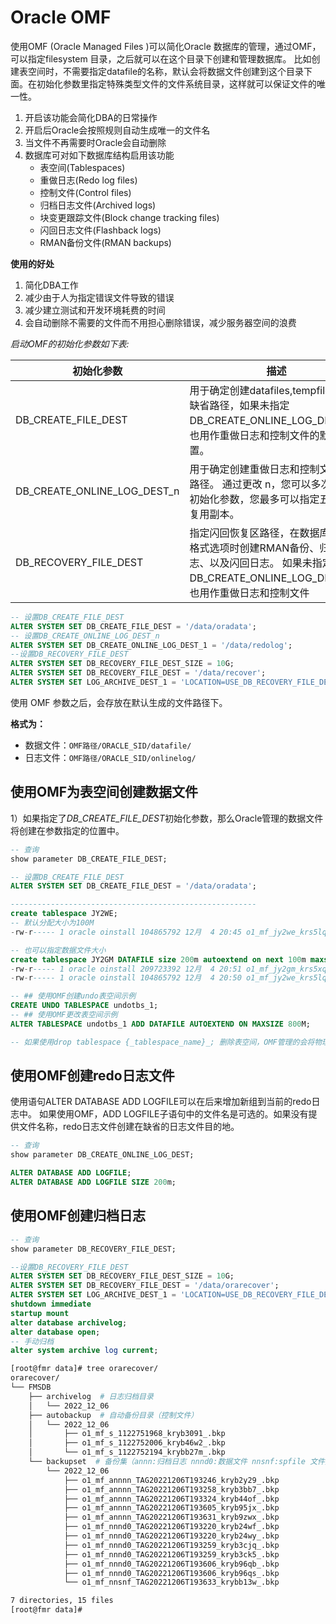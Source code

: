 # Oracle OMF

使用OMF (Oracle Managed Files )可以简化Oracle 数据库的管理，通过OMF，可以指定filesystem 目录，之后就可以在这个目录下创建和管理数据库。 比如创建表空间时，不需要指定datafile的名称，默认会将数据文件创建到这个目录下面。在初始化参数里指定特殊类型文件的文件系统目录，这样就可以保证文件的唯一性。

1. 开启该功能会简化DBA的日常操作
2. 开启后Oracle会按照规则自动生成唯一的文件名
3. 当文件不再需要时Oracle会自动删除
4. 数据库可对如下数据库结构启用该功能
   - 表空间(Tablespaces)
   - 重做日志(Redo log files)
   - 控制文件(Control files)
   - 归档日志文件(Archived logs)
   - 块变更跟踪文件(Block change tracking files)
   - 闪回日志文件(Flashback logs)
   - RMAN备份文件(RMAN backups)

**使用的好处**

1. 简化DBA工作
2. 减少由于人为指定错误文件导致的错误
3. 减少建立测试和开发环境耗费的时间
4. 会自动删除不需要的文件而不用担心删除错误，减少服务器空间的浪费

*启动OMF的初始化参数如下表:*

|初始化参数|描述|
| ---------------------------| ---------------------------------------------------------------------------------------------------------------------------------------------------|
|DB_CREATE_FILE_DEST|用于确定创建datafiles,tempfiles文件缺省路径，如果未指定 DB_CREATE_ONLINE_LOG_DEST_n，也用作重做日志和控制文件的默认位置。|
|DB_CREATE_ONLINE_LOG_DEST_n|用于确定创建重做日志和控制文件缺省路径。 通过更改 n，您可以多次使用此初始化参数，您最多可以指定五个多路复用副本。|
|DB_RECOVERY_FILE_DEST|指定闪回恢复区路径，在数据库未使用格式选项时创建RMAN备份、归档日志、以及闪回日志。 如果未指定 DB_CREATE_ONLINE_LOG_DEST_n，也用作重做日志和控制文件|

```sql
-- 设置DB_CREATE_FILE_DEST
ALTER SYSTEM SET DB_CREATE_FILE_DEST = '/data/oradata';
-- 设置DB_CREATE_ONLINE_LOG_DEST_n
ALTER SYSTEM SET DB_CREATE_ONLINE_LOG_DEST_1 = '/data/redolog';
--设置DB_RECOVERY_FILE_DEST
ALTER SYSTEM SET DB_RECOVERY_FILE_DEST_SIZE = 10G;
ALTER SYSTEM SET DB_RECOVERY_FILE_DEST = '/data/recover';
ALTER SYSTEM SET LOG_ARCHIVE_DEST_1 = 'LOCATION=USE_DB_RECOVERY_FILE_DEST';
```

使用 OMF 参数之后，会存放在默认生成的文件路径下。

**格式为：**

- 数据文件：`OMF路径/ORACLE_SID/datafile/`
- 日志文件：`OMF路径/ORACLE_SID/onlinelog/`

## 使用OMF为表空间创建数据文件

1）如果指定了*DB_CREATE_FILE_DEST*初始化参数，那么Oracle管理的数据文件将创建在参数指定的位置中。

```sql
-- 查询
show parameter DB_CREATE_FILE_DEST;

-- 设置DB_CREATE_FILE_DEST
ALTER SYSTEM SET DB_CREATE_FILE_DEST = '/data/oradata';

-------------------------------------------------------
create tablespace JY2WE;
-- 默认分配大小为100M
-rw-r----- 1 oracle oinstall 104865792 12月  4 20:45 o1_mf_jy2we_krs5lqvl_.dbf

-- 也可以指定数据文件大小
create tablespace JY2GM DATAFILE size 200m autoextend on next 100m maxsize unlimited;
-rw-r----- 1 oracle oinstall 209723392 12月  4 20:51 o1_mf_jy2gm_krs5xqc1_.dbf
-rw-r----- 1 oracle oinstall 104865792 12月  4 20:50 o1_mf_jy2we_krs5lqvl_.dbf

-- ## 使用OMF创建undo表空间示例
CREATE UNDO TABLESPACE undotbs_1;
-- ## 使用OMF更改表空间示例
ALTER TABLESPACE undotbs_1 ADD DATAFILE AUTOEXTEND ON MAXSIZE 800M;

-- 如果使用drop tablespace {_tablespace_name}_; 删除表空间，OMF管理的会将物理文件也一同删除

```

## 使用OMF创建redo日志文件

使用语句ALTER DATABASE ADD LOGFILE可以在后来增加新组到当前的redo日志中。
如果使用OMF，ADD LOGFILE子语句中的文件名是可选的。如果没有提供文件名称，redo日志文件创建在缺省的日志文件目的地。

```sql
-- 查询
show parameter DB_CREATE_ONLINE_LOG_DEST;

ALTER DATABASE ADD LOGFILE;
ALTER DATABASE ADD LOGFILE SIZE 200m;
```

## 使用OMF创建归档日志

```sql
-- 查询
show parameter DB_RECOVERY_FILE_DEST;

--设置DB_RECOVERY_FILE_DEST
ALTER SYSTEM SET DB_RECOVERY_FILE_DEST_SIZE = 10G;
ALTER SYSTEM SET DB_RECOVERY_FILE_DEST = '/data/orarecover';
ALTER SYSTEM SET LOG_ARCHIVE_DEST_1 = 'LOCATION=USE_DB_RECOVERY_FILE_DEST';
shutdown immediate
startup mount
alter database archivelog;
alter database open;
-- 手动归档
alter system archive log current;
```

```bash
[root@fmr data]# tree orarecover/
orarecover/
└── FMSDB
    ├── archivelog  # 日志归档目录
    │   └── 2022_12_06
    ├── autobackup  # 自动备份目录（控制文件）
    │   └── 2022_12_06
    │       ├── o1_mf_s_1122751968_kryb3091_.bkp
    │       ├── o1_mf_s_1122752006_kryb46w2_.bkp
    │       └── o1_mf_s_1122752194_krybb27m_.bkp
    └── backupset  # 备份集（annn:归档日志 nnnd0:数据文件 nnsnf:spfile 文件）
        └── 2022_12_06
            ├── o1_mf_annnn_TAG20221206T193246_kryb2y29_.bkp
            ├── o1_mf_annnn_TAG20221206T193258_kryb3bb7_.bkp
            ├── o1_mf_annnn_TAG20221206T193324_kryb44of_.bkp
            ├── o1_mf_annnn_TAG20221206T193605_kryb95jx_.bkp
            ├── o1_mf_annnn_TAG20221206T193631_kryb9zwx_.bkp
            ├── o1_mf_nnnd0_TAG20221206T193220_kryb24wf_.bkp
            ├── o1_mf_nnnd0_TAG20221206T193220_kryb24wy_.bkp
            ├── o1_mf_nnnd0_TAG20221206T193259_kryb3cjq_.bkp
            ├── o1_mf_nnnd0_TAG20221206T193259_kryb3ck5_.bkp
            ├── o1_mf_nnnd0_TAG20221206T193606_kryb96qb_.bkp
            ├── o1_mf_nnnd0_TAG20221206T193606_kryb96qs_.bkp
            └── o1_mf_nnsnf_TAG20221206T193633_krybb13w_.bkp

7 directories, 15 files
[root@fmr data]# 
```
